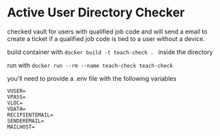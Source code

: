 # Active User Directory Checker

checked vault for users with qualified job code and will send a email to create a ticket if a qualified job code is tied to a user without a device.

build container with ```docker build -t teach-check . ``` inside the directory

run with ```docker run --rm --name teach-check teach-check ```



you'll need to provide a .env file with the following variables
```
VUSER=
VPASS=
VLOC=
VDATA=
RECIPIENTEMAIL=
SENDEREMAIL=
MAILHOST=
```